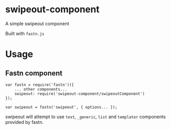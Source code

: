 # swipeout-component

A simple swipeout component

Built with `fastn.js`

# Usage

## Fastn component

```
var fastn = require('fastn')({
    ... other components...
    swipeout: require('swipeout-component/swipeoutComponent')
});

var swipeout = fastn('swipeout', { options... });
```

swipeout will attempt to use `text`, `_generic`, `list` and `templater` components provided by fastn.
